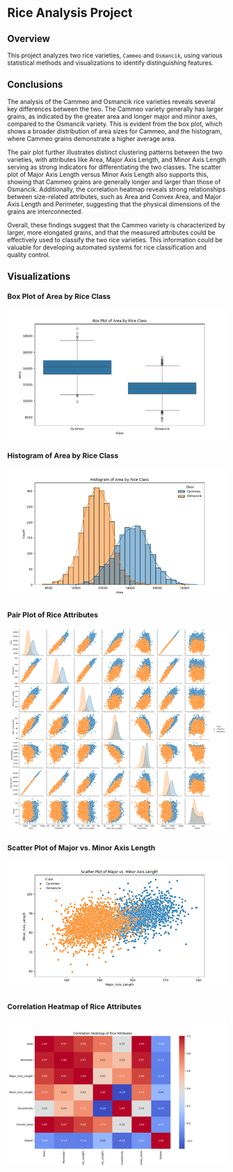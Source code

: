 # Rice Analysis Project

## Overview
This project analyzes two rice varieties, `Cammeo` and `Osmancik`, using various statistical methods and visualizations to identify distinguishing features.

## Conclusions
The analysis of the Cammeo and Osmancik rice varieties reveals several key differences between the two. The Cammeo variety generally has larger grains, as indicated by the greater area and longer major and minor axes, compared to the Osmancik variety. This is evident from the box plot, which shows a broader distribution of area sizes for Cammeo, and the histogram, where Cammeo grains demonstrate a higher average area.

The pair plot further illustrates distinct clustering patterns between the two varieties, with attributes like Area, Major Axis Length, and Minor Axis Length serving as strong indicators for differentiating the two classes. The scatter plot of Major Axis Length versus Minor Axis Length also supports this, showing that Cammeo grains are generally longer and larger than those of Osmancik. Additionally, the correlation heatmap reveals strong relationships between size-related attributes, such as Area and Convex Area, and Major Axis Length and Perimeter, suggesting that the physical dimensions of the grains are interconnected.

Overall, these findings suggest that the Cammeo variety is characterized by larger, more elongated grains, and that the measured attributes could be effectively used to classify the two rice varieties. This information could be valuable for developing automated systems for rice classification and quality control.

## Visualizations

### Box Plot of Area by Rice Class
![Box Plot](https://raw.githubusercontent.com/hamid-ananda/RiceBreeedAnalysis/main/BoxPlotofAreabyRiceClass.png)

### Histogram of Area by Rice Class
![Histogram](https://raw.githubusercontent.com/hamid-ananda/RiceBreeedAnalysis/main/HistogramofAreabyRiceClass.png)

### Pair Plot of Rice Attributes
![Pair Plot](https://raw.githubusercontent.com/hamid-ananda/RiceBreeedAnalysis/main/PairPlotofRiceAttributes.png)

### Scatter Plot of Major vs. Minor Axis Length
![Scatter Plot](https://raw.githubusercontent.com/hamid-ananda/RiceBreeedAnalysis/main/ScatterPlotofMajorvsMinorAxisLength.png)

### Correlation Heatmap of Rice Attributes
![Correlation Heatmap](https://raw.githubusercontent.com/hamid-ananda/RiceBreeedAnalysis/main/CorrelationHeatmapofRiceAttributes.png)
